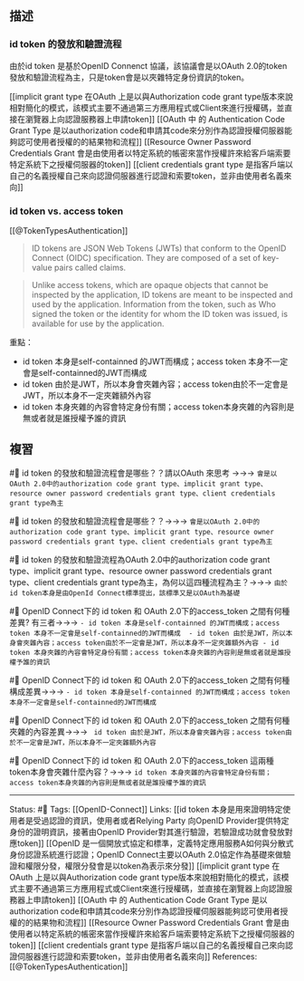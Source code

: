 

## 描述




### id token 的發放和驗證流程


由於id token 是基於OpenID Connenct 協議，該協議會是以OAuth 2.0的token發放和驗證流程為主，只是token會是以夾雜特定身份資訊的token。

[[implicit grant type 在OAuth 上是以與Authorization code grant type版本來說相對簡化的模式，該模式主要不通過第三方應用程式或Client來進行授權碼，並直接在瀏覽器上向認證服務器上申請token]]
[[OAuth 中 的 Authentication Code Grant Type 是以authorization code和申請其code來分別作為認證授權伺服器能夠認可使用者授權的的結果物和流程]]
[[Resource Owner Password Credentials Grant 會是由使用者以特定系統的帳密來當作授權許來給客戶端索要特定系統下之授權伺服器的token]]
[[client credentials grant type 是指客戶端以自己的名義授權自己來向認證伺服器進行認證和索要token，並非由使用者名義來向]]

### id token vs. access token


[[@TokenTypesAuthentication]]
> ID tokens are JSON Web Tokens (JWTs) that conform to the OpenID Connect (OIDC) specification. They are composed of a set of key-value pairs called claims.

> Unlike access tokens, which are opaque objects that cannot be inspected by the application, ID tokens are meant to be inspected and used by the application. Information from the token, such as Who signed the token or the identity for whom the ID token was issued, is available for use by the application.

重點：
- id token 本身是self-containned 的JWT而構成；access token 本身不一定會是self-containned的JWT而構成
- id token 由於是JWT，所以本身會夾雜內容；access token由於不一定會是JWT，所以本身不一定夾雜額外內容
- id token 本身夾雜的內容會特定身份有關；access token本身夾雜的內容則是無或者就是誰授權予誰的資訊
## 複習
#🧠 id token 的發放和驗證流程會是哪些？？請以OAuth 來思考 ->->-> `會是以OAuth 2.0中的authorization code grant type、implicit grant type、resource owner password credentials grant type、client credentials grant type為主`
<!--SR:!2023-06-23,48,230-->

#🧠 id token 的發放和驗證流程會是哪些？？->->-> `會是以OAuth 2.0中的authorization code grant type、implicit grant type、resource owner password credentials grant type、client credentials grant type為主`
<!--SR:!2023-05-07,28,250-->

#🧠 id token 的發放和驗證流程為OAuth 2.0中的authorization code grant type、implicit grant type、resource owner password credentials grant type、client credentials grant type為主，為何以這四種流程為主？->->-> `由於id token本身是由OpenId Connect標準提出，該標準又是以OAuth為基礎`
<!--SR:!2023-07-18,73,250-->

#🧠  OpenID Connect下的 id token 和 OAuth 2.0下的access_token 之間有何種差異? 有三者->->-> `- id token 本身是self-containned 的JWT而構成；access token 本身不一定會是self-containned的JWT而構成  - id token 由於是JWT，所以本身會夾雜內容；access token由於不一定會是JWT，所以本身不一定夾雜額外內容 - id token 本身夾雜的內容會特定身份有關；access token本身夾雜的內容則是無或者就是誰授權予誰的資訊`
<!--SR:!2023-05-08,31,250-->

#🧠  OpenID Connect下的 id token 和 OAuth 2.0下的access_token 之間有何種構成差異->->-> `- id token 本身是self-containned 的JWT而構成；access token 本身不一定會是self-containned的JWT而構成`
<!--SR:!2023-05-09,31,250-->

#🧠  OpenID Connect下的 id token 和 OAuth 2.0下的access_token 之間有何種夾雜的內容差異->->-> ` id token 由於是JWT，所以本身會夾雜內容；access token由於不一定會是JWT，所以本身不一定夾雜額外內容`
<!--SR:!2023-07-24,79,250-->


#🧠 OpenID Connect下的 id token 和 OAuth 2.0下的access_token 這兩種token本身會夾雜什麼內容？->->-> `id token 本身夾雜的內容會特定身份有關；access token本身夾雜的內容則是無或者就是誰授權予誰的資訊`
<!--SR:!2023-05-08,30,250-->




---
Status: #🌱 
Tags:
[[OpenID-Connect]]
Links:
[[id token 本身是用來證明特定使用者是受過認證的資訊，使用者或者Relying Party 向OpenID Provider提供特定身份的證明資訊，接著由OpenID Provider對其進行驗證，若驗證成功就會發放對應token]]
[[OpenID 是一個開放式協定和標準，定義特定應用服務A如何與分散式身份認證系統進行認證；OpenID Connect主要以OAuth 2.0協定作為基礎來做驗證和權限分發，權限分發會是以token為表示來分發]]
[[implicit grant type 在OAuth 上是以與Authorization code grant type版本來說相對簡化的模式，該模式主要不通過第三方應用程式或Client來進行授權碼，並直接在瀏覽器上向認證服務器上申請token]]
[[OAuth 中 的 Authentication Code Grant Type 是以authorization code和申請其code來分別作為認證授權伺服器能夠認可使用者授權的的結果物和流程]]
[[Resource Owner Password Credentials Grant 會是由使用者以特定系統的帳密來當作授權許來給客戶端索要特定系統下之授權伺服器的token]]
[[client credentials grant type 是指客戶端以自己的名義授權自己來向認證伺服器進行認證和索要token，並非由使用者名義來向]]
References:
[[@TokenTypesAuthentication]]